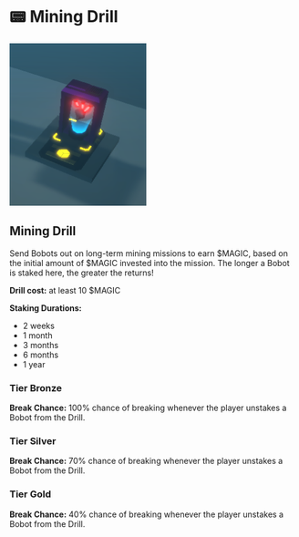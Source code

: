 # 📟 Mining Drill

![Drill Model - WIP](<../../.gitbook/assets/image (6) (1) (1).png>)

## **Mining Drill** <a href="#core-points" id="core-points"></a>

Send Bobots out on long-term mining missions to earn $MAGIC, based on the initial amount of $MAGIC invested into the mission. The longer a Bobot is staked here, the greater the returns!&#x20;

**Drill cost:** at least 10 $MAGIC&#x20;

**Staking Durations:**&#x20;

* 2 weeks
* 1 month
* 3 months
* 6 months
* 1 year

### Tier Bronze&#x20;

**Break Chance:** 100% chance of breaking whenever the player unstakes a Bobot from the Drill.

### Tier Silver&#x20;

**Break Chance:** 70% chance of breaking whenever the player unstakes a Bobot from the Drill.

### Tier Gold&#x20;

**Break Chance:** 40% chance of breaking whenever the player unstakes a Bobot from the Drill.

